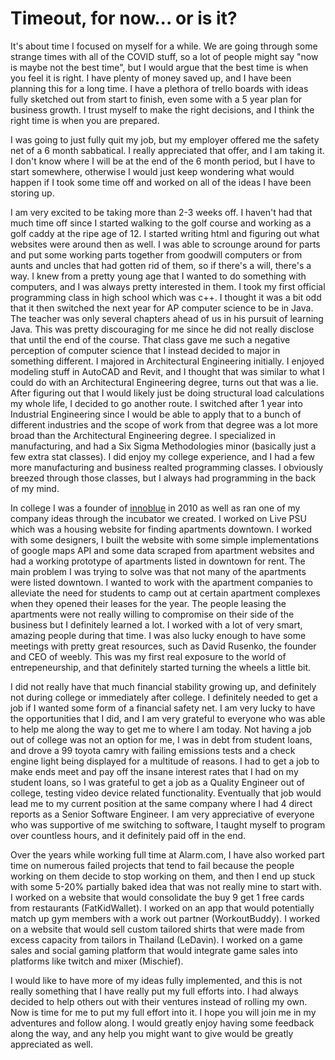 # Timeout, for now... or is it?

It's about time I focused on myself for a while. We are going through some strange times with all of the COVID stuff, so a lot of people might say "now is maybe not the best time", but I would argue that the best time is when you feel it is right. I have plenty of money saved up, and I have been planning this for a long time. I have a plethora of trello boards with ideas fully sketched out from start to finish, even some with a 5 year plan for business growth. I trust myself to make the right decisions, and I think the right time is when you are prepared.

I was going to just fully quit my job, but my employer offered me the safety net of a 6 month sabbatical. I really appreciated that offer, and I am taking it. I don't know where I will be at the end of the 6 month period, but I have to start somewhere, otherwise I would just keep wondering what would happen if I took some time off and worked on all of the ideas I have been storing up.

I am very excited to be taking more than 2-3 weeks off. I haven't had that much time off since I started walking to the golf course and working as a golf caddy at the ripe age of 12. I started writing html and figuring out what websites were around then as well. I was able to scrounge around for parts and put some working parts together from goodwill computers or from aunts and uncles that had gotten rid of them, so if there's a will, there's a way. I knew from a pretty young age that I wanted to do something with computers, and I was always pretty interested in them. I took my first official programming class in high school which was c++. I thought it was a bit odd that it then switched the next year for AP computer science to be in Java. The teacher was only several chapters ahead of us in his pursuit of learning Java. This was pretty discouraging for me since he did not really disclose that until the end of the course. That class gave me such a negative perception of computer science that I instead decided to major in something different. I majored in Architectural Engineering initially. I enjoyed modeling stuff in AutoCAD and Revit, and I thought that was similar to what I could do with an Architectural Engineering degree, turns out that was a lie. After figuring out that I would likely just be doing structural load calculations my whole life, I decided to go another route. I switched after 1 year into Industrial Engineering since I would be able to apply that to a bunch of different industries and the scope of work from that degree was a lot more broad than the Architectural Engineering degree. I specialized in manufacturing, and had a Six Sigma Methodologies minor (basically just a few extra stat classes). I did enjoy my college experience, and I had a few more manufacturing and business realted programming classes. I obviously breezed through those classes, but I always had programming in the back of my mind.

In college I was a founder of [innoblue](http://www.innoblue.org/) in 2010 as well as ran one of my company ideas through the incubator we created. I worked on Live PSU which was a housing website for finding apartments downtown. I worked with some designers, I built the website with some simple implementations of google maps API and some data scraped from apartment websites and had a working prototype of apartments listed in downtown for rent. The main problem I was trying to solve was that not many of the apartments were listed downtown. I wanted to work with the apartment companies to alleviate the need for students to camp out at certain apartment complexes when they opened their leases for the year. The people leasing the apartments were not really willing to compromise on their side of the business but I definitely learned a lot. I worked with a lot of very smart, amazing people during that time. I was also lucky enough to have some meetings with pretty great resources, such as David Rusenko, the founder and CEO of weebly. This was my first real exposure to the world of entrepeneurship, and that definitely started turning the wheels a little bit.

I did not really have that much financial stability growing up, and definitely not during college or immediately after college. I definitely needed to get a job if I wanted some form of a financial safety net. I am very lucky to have the opportunities that I did, and I am very grateful to everyone who was able to help me along the way to get me to where I am today. Not having a job out of college was not an option for me, I was in debt from student loans, and drove a 99 toyota camry with failing emissions tests and a check engine light being displayed for a multitude of reasons. I had to get a job to make ends meet and pay off the insane interest rates that I had on my student loans, so I was grateful to get a job as a Quality Engineer out of college, testing video device related functionality. Eventually that job would lead me to my current position at the same company where I had 4 direct reports as a Senior Software Engineer. I am very appreciative of everyone who was supportive of me switching to software, I taught myself to program over countless hours, and it definitely paid off in the end.

Over the years while working full time at Alarm.com, I have also worked part time on numerous failed projects that tend to fail because the people working on them decide to stop working on them, and then I end up stuck with some 5-20% partially baked idea that was not really mine to start with. I worked on a website that would consolidate the buy 9 get 1 free cards from restaurants (FatKidWallet). I worked on an app that would potentially match up gym members with a work out partner (WorkoutBuddy). I worked on a website that would sell custom tailored shirts that were made from excess capacity from tailors in Thailand (LeDavin). I worked on a game sales and social gaming platform that would integrate game sales into platforms like twitch and mixer (Mischief).

I would like to have more of my ideas fully implemented, and this is not really something that I have really put my full efforts into. I had always decided to help others out with their ventures instead of rolling my own. Now is time for me to put my full effort into it. I hope you will join me in my adventures and follow along. I would greatly enjoy having some feedback along the way, and any help you might want to give would be greatly appreciated as well.

